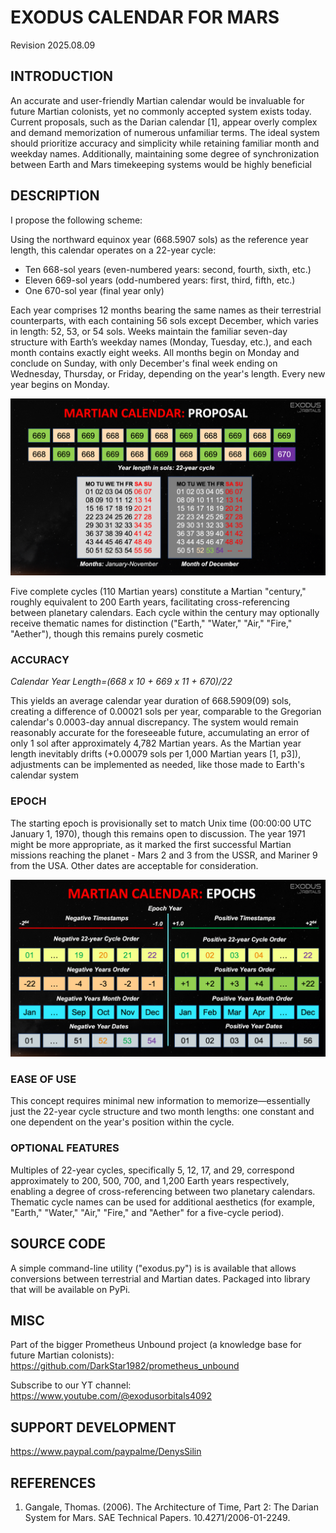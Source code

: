# EXODUS CALENDAR FOR MARS
Revision 2025.08.09

## INTRODUCTION
An accurate and user-friendly Martian calendar would be invaluable for future Martian
colonists, yet no commonly accepted system exists today. Current proposals, such as the
Darian calendar [1], appear overly complex and demand memorization of numerous
unfamiliar terms. The ideal system should prioritize accuracy and simplicity while retaining
familiar month and weekday names. Additionally, maintaining some degree of
synchronization between Earth and Mars timekeeping systems would be highly beneficial


## DESCRIPTION
I propose the following scheme:

Using the northward equinox year (668.5907 sols) as the reference year length, this
calendar operates on a 22-year cycle:
- Ten 668-sol years (even-numbered years: second, fourth, sixth, etc.)
- Eleven 669-sol years (odd-numbered years: first, third, fifth, etc.)
- One 670-sol year (final year only)

Each year comprises 12 months bearing the same names as their terrestrial counterparts,
with each containing 56 sols except December, which varies in length: 52, 53, or 54 sols.
Weeks maintain the familiar seven-day structure with Earth’s weekday names (Monday,
Tuesday, etc.), and each month contains exactly eight weeks. All months begin on Monday
and conclude on Sunday, with only December's final week ending on Wednesday,
Thursday, or Friday, depending on the year's length. Every new year begins on Monday.

![martian calendar](https://raw.githubusercontent.com/DarkStar1982/exodus_calendar/master/doc/infographics.png "Infographics")

Five complete cycles (110 Martian years) constitute a Martian "century," roughly equivalent to 200 Earth years, facilitating cross-referencing between planetary calendars. Each cycle within the century may optionally receive thematic names for distinction ("Earth," "Water," "Air," "Fire," "Aether"), though this remains purely cosmetic

### ACCURACY

_Calendar Year Length=(668 x 10 + 669 x 11 + 670)/22_

This yields an average calendar year duration of 668.5909(09) sols, creating a difference of 0.00021 sols per year, comparable to the Gregorian calendar's 0.0003-day annual discrepancy. The system would remain reasonably accurate for the foreseeable future, accumulating an error of only 1 sol after approximately 4,782 Martian years. As the Martian year length inevitably drifts (+0.00079 sols per 1,000 Martian years [1, p3]), adjustments can be implemented as needed, like those made to Earth's calendar system

### EPOCH
The starting epoch is provisionally set to match Unix time (00:00:00 UTC January 1, 1970),
though this remains open to discussion. The year 1971 might be more appropriate, as it
marked the first successful Martian missions reaching the planet - Mars 2 and 3 from the
USSR, and Mariner 9 from the USA. Other dates are acceptable for consideration.

![Calendar epoch structure](https://raw.githubusercontent.com/DarkStar1982/exodus_calendar/master/doc/calendar_epochs.png "Structure of cycles and years before and after epoch starting year")

### EASE OF USE
This concept requires minimal new information to memorize—essentially just the 22-year cycle structure and two month lengths: one constant and one dependent on the year's position within the cycle.


### OPTIONAL FEATURES
Multiples of 22-year cycles, specifically 5, 12, 17, and 29, correspond approximately to
200, 500, 700, and 1,200 Earth years respectively, enabling a degree of cross-referencing
between two planetary calendars. Thematic cycle names can be used for additional
aesthetics (for example, "Earth," "Water," "Air," "Fire," and "Aether" for a five-cycle period).

## SOURCE CODE
A simple command-line utility ("exodus.py") is is available that allows conversions between terrestrial and Martian dates. Packaged into library that will be available on PyPi.

## MISC
Part of the bigger Prometheus Unbound project (a knowledge base for future Martian colonists):
https://github.com/DarkStar1982/prometheus_unbound

Subscribe to our YT channel:
https://www.youtube.com/@exodusorbitals4092

## SUPPORT DEVELOPMENT 
https://www.paypal.com/paypalme/DenysSilin

## REFERENCES

1. Gangale, Thomas. (2006). The Architecture of Time, Part 2: The Darian System for Mars. SAE Technical Papers. 10.4271/2006-01-2249. 